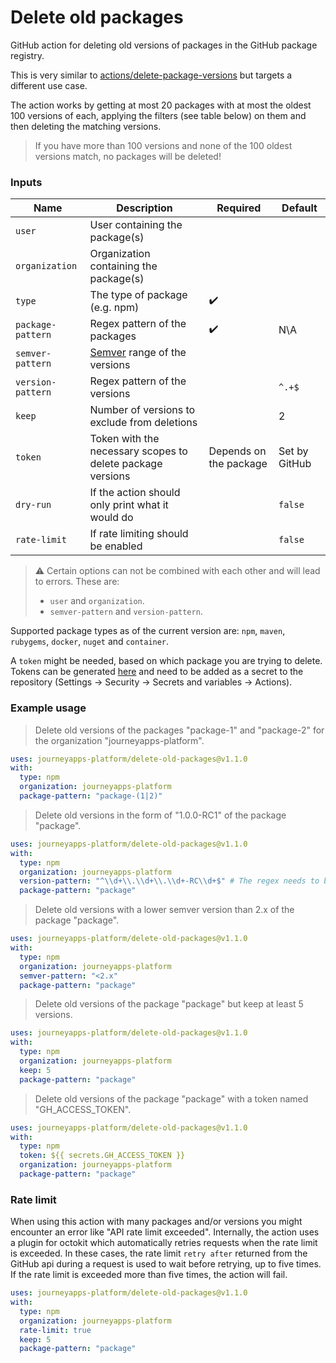 # Delete old packages

GitHub action for deleting old versions of packages in the GitHub package registry.

This is very similar to [actions/delete-package-versions](https://github.com/actions/delete-package-versions)
but targets a different use case.

The action works by getting at most 20 packages with at most the oldest 100 versions of each, applying the filters (see
table below) on them and then deleting the matching versions.

> If you have more than 100 versions and none of the 100 oldest versions match, no packages will be deleted!

### Inputs

| Name              | Description                                                | Required               | Default       |
|-------------------|------------------------------------------------------------|------------------------|---------------|
| `user`            | User containing the package(s)                             |                        |               |
| `organization`    | Organization containing the package(s)                     |                        |               |
| `type`            | The type of package (e.g. npm)                             | :heavy_check_mark:     |               |
| `package-pattern` | Regex pattern of the packages                              | :heavy_check_mark:     | N\A           |
| `semver-pattern`  | [Semver](https://semver.org) range of the versions         |                        |               |
| `version-pattern` | Regex pattern of the versions                              |                        | `^.+$`        |
| `keep`            | Number of versions to exclude from deletions               |                        | 2             |
| `token`           | Token with the necessary scopes to delete package versions | Depends on the package | Set by GitHub |
| `dry-run`         | If the action should only print what it would do           |                        | `false`       |
| `rate-limit`      | If rate limiting should be enabled                         |                        | `false`       |

> :warning: Certain options can not be combined with each other and will lead to errors. These are:
> - `user` and `organization`.
> - `semver-pattern` and `version-pattern`.

Supported package types as of the current version are: `npm`, `maven`, `rubygems`, `docker`, `nuget` and `container`.

A `token` might be needed, based on which package you are trying to delete. Tokens can be
generated [here](https://github.com/settings/tokens) and need to be added as a secret to the repository
(Settings -> Security -> Secrets and variables -> Actions).

### Example usage

> Delete old versions of the packages "package-1" and "package-2" for the organization "journeyapps-platform".

```yaml
uses: journeyapps-platform/delete-old-packages@v1.1.0
with:
  type: npm
  organization: journeyapps-platform
  package-pattern: "package-(1|2)"
```

> Delete old versions in the form of "1.0.0-RC1" of the package "package".

```yaml
uses: journeyapps-platform/delete-old-packages@v1.1.0
with:
  type: npm
  organization: journeyapps-platform
  version-pattern: "^\\d+\\.\\d+\\.\\d+-RC\\d+$" # The regex needs to be escaped!
  package-pattern: "package"
```

> Delete old versions with a lower semver version than 2.x of the package "package".

```yaml
uses: journeyapps-platform/delete-old-packages@v1.1.0
with:
  type: npm
  organization: journeyapps-platform
  semver-pattern: "<2.x"
  package-pattern: "package"
```

> Delete old versions of the package "package" but keep at least 5 versions.

```yaml
uses: journeyapps-platform/delete-old-packages@v1.1.0
with:
  type: npm
  organization: journeyapps-platform
  keep: 5
  package-pattern: "package"
```

> Delete old versions of the package "package" with a token named "GH_ACCESS_TOKEN".

```yaml
uses: journeyapps-platform/delete-old-packages@v1.1.0
with:
  type: npm
  token: ${{ secrets.GH_ACCESS_TOKEN }}
  organization: journeyapps-platform
  package-pattern: "package"
```

### Rate limit

When using this action with many packages and/or versions you might encounter an error like "API rate limit exceeded".
Internally, the action uses a plugin for octokit which automatically retries requests when the rate limit is exceeded.
In these cases, the rate limit `retry after` returned from the GitHub api during a request is used to wait before
retrying, up to five times. If the rate limit is exceeded more than five times, the action will fail.

```yaml
uses: journeyapps-platform/delete-old-packages@v1.1.0
with:
  type: npm
  organization: journeyapps-platform
  rate-limit: true
  keep: 5
  package-pattern: "package"
```
